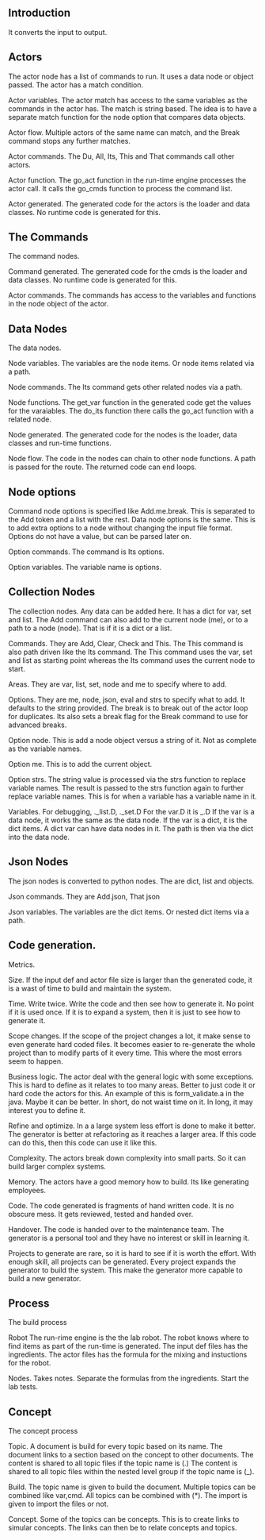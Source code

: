 
## Introduction
It converts the input to output.

## Actors
The actor node has a list of commands to run.
It uses a data node or object passed.
The actor has a match condition.

Actor variables.
The actor match has access to the same variables as the commands in the actor has.
The match is string based.
The idea is to have a separate match function for the node option that compares data objects.

Actor flow.
Multiple actors of the same name can match, and the Break command stops any further matches.

Actor commands.
The Du, All, Its, This and That commands call other actors.

Actor function.
The go_act function in the run-time engine processes the actor call.
It calls the go_cmds function to process the command list.

Actor generated.
The generated code for the actors is the loader and data classes.
No runtime code is generated for this.

## The Commands
The command nodes.

Command generated.
The generated code for the cmds is the loader and data classes.
No runtime code is generated for this.

Actor commands.
The commands has access to the variables and functions in the node object of the actor.

## Data Nodes
The data nodes.

Node variables.
The variables are the node items.
Or node items related via a path.

Node commands.
The Its command gets other related nodes via a path.

Node functions.
The get_var function in the generated code get the values for the varaiables.
The do_its function there calls the go_act function with a related node.

Node generated.
The generated code for the nodes is the loader, data classes and run-time functions.

Node flow.
The code in the nodes can chain to other node functions.
A path is passed for the route.
The returned code can end loops.

## Node options
Command node options is specified like Add.me.break.
This is separated to the Add token and a list with the rest.
Data node options is the same.
This is to add extra options to a node without changing the input file format.
Options do not have a value, but can be parsed later on.

Option commands.
The command is Its options.

Option variables.
The variable name is options.

## Collection Nodes
The collection nodes.
Any data can be added here.
It has a dict for var, set and list.
The Add command can also add to the current node (me), or to a path to a node (node).
That is if it is a dict or a list.

Commands.
They are Add, Clear, Check and This.
The This command is also path driven like the Its command.
The This command uses the var, set and list as starting point whereas the Its command uses the current node to start.

Areas.
They are var, list, set, node and me to specify where to add.

Options.
They are me, node, json, eval and strs to specify what to add. It defaults to the string provided.
The break is to break out of the actor loop for duplicates.
Its also sets a break flag for the Break command to use for advanced breaks.

Option node.
This is add a node object versus a string of it.
Not as complete as the variable names.

Option me.
This is to add the current object.

Option strs.
The string value is processed via the strs function to replace variable names.
The result is passed to the strs function again to further replace variable names.
This is for when a variable has a variable name in it.

Variables.
For debugging, ._list.D, ._set.D
For the var.D it is _.D
If the var is a data node, it works the same as the data node.
If the var is a dict, it is the dict items.
A dict var can have data nodes in it.
The path is then via the dict into the data node.

## Json Nodes
The json nodes is converted to python nodes.
The are dict, list and objects.

Json commands.
They are Add.json, That json

Json variables.
The variables are the dict items.
Or nested dict items via a path.

## Code generation.
Metrics.

Size.
If the input def and actor file size is larger than the generated code, it is a wast of time to build and maintain the system.

Time.
Write twice. Write the code and then see how to generate it.
No point if it is used once.
If it is to expand a system, then it is just to see how to generate it.

Scope changes.
If the scope of the project changes a lot, it make sense to even generate hard coded files.
It becomes easier to re-generate the whole project than to modify parts of it every time.
This where the most errors seem to happen.

Business logic.
The actor deal with the general logic with some exceptions.
This is hard to define as it relates to too many areas.
Better to just code it or hard code the actors for this.
An example of this is form_validate.a in the java. Maybe it can be better.
In short, do not waist time on it. In long, it may interest you to define it.

Refine and optimize.
In a a large system less effort is done to make it better.
The generator is better at refactoring as it reaches a larger area.
If this code can do this, then this code can use it like this.

Complexity.
The actors break down complexity into small parts.
So it can build larger complex systems.

Memory.
The actors have a good memory how to build.
Its like generating employees.

Code.
The code generated is fragments of hand written code.
It is no obscure mess.
It gets reviewed, tested and handed over.

Handover.
The code is handed over to the maintenance team.
The generator is a personal tool and they have no interest or skill in learning it.


Projects to generate are rare, so it is hard to see if it is worth the effort.
With enough skill, all projects can be generated.
Every project expands the generator to build the system.
This make the generator more capable to build a new generator.

## Process
The build process

Robot
The run-rime engine is the the lab robot.
The robot knows where to find items as part of the run-time is generated.
The input def files has the ingredients.
The actor files has the formula for the mixing and instuctions for the robot.

Nodes.
Takes notes.
Separate the formulas from the ingredients.
Start the lab tests.

## Concept
The concept process

Topic.
A document is build for every topic based on its name.
The document links to a section based on the concept to other documents.
The content is shared to all topic files if the topic name is (.)
The content is shared to all topic files within the nested level group if the topic name is (_).

Build.
The topic name is given to build the document.
Multiple topics can be combined like var,cmd.
All topics can be combined with (*).
The import is given to import the files or not.

Concept.
Some of the topics can be concepts.
This is to create links to simular concepts.
The links can then be to relate concepts and topics.
